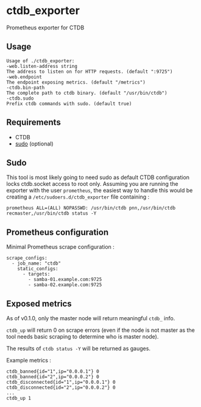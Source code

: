 # ctdb_exporter
Prometheus exporter for CTDB

## Usage
```
Usage of ./ctdb_exporter:
-web.listen-address string
The address to listen on for HTTP requests. (default ":9725")
-web.endpoint
The endpoint exposing metrics. (default "/metrics")
-ctdb.bin-path
The complete path to ctdb binary. (default "/usr/bin/ctdb")
-ctdb.sudo
Prefix ctdb commands with sudo. (default true)
```

## Requirements

- CTDB
- [sudo](#sudo) (optional)

## Sudo

This tool is most likely going to need sudo as default CTDB configuration locks ctdb.socket access to root only.
Assuming you are running the exporter with the user `prometheus`,
the easiest way to handle this would be creating a `/etc/sudoers.d/ctdb_exporter` file containing :
```
prometheus ALL=(ALL) NOPASSWD: /usr/bin/ctdb pnn,/usr/bin/ctdb recmaster,/usr/bin/ctdb status -Y
```

## Prometheus configuration

Minimal Prometheus scrape configuration : 

```
scrape_configs:
  - job_name: "ctdb"
    static_configs:
      - targets:
        - samba-01.example.com:9725
        - samba-02.example.com:9725
```

## Exposed metrics

As of v0.1.0, only the master node will return meaningful `ctdb_` info.

`ctdb_up` will return 0 on scrape errors (even if the node is not master as the tool needs basic scraping to determine who is master node).

The results of `ctdb status -Y` will be returned as gauges.

Example metrics :
```
ctdb_banned{id="1",ip="0.0.0.1"} 0
ctdb_banned{id="2",ip="0.0.0.2"} 0
ctdb_disconnected{id="1",ip="0.0.0.1"} 0
ctdb_disconnected{id="2",ip="0.0.0.2"} 0
...
ctdb_up 1
```
